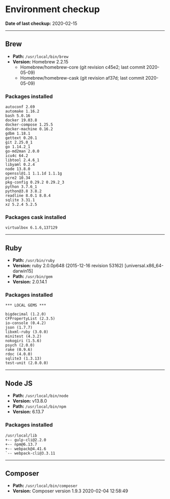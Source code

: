 # Environment checkup

**Date of last checkup:** 2020-02-15

---

## Brew

-   **Path:** `/usr/local/bin/brew`
-   **Version:** Homebrew 2.2.15
    -   Homebrew/homebrew-core (git revision c45e2; last commit 2020-05-09)
    -   Homebrew/homebrew-cask (git revision af37d; last commit 2020-05-09)

### Packages installed

```
autoconf 2.69
automake 1.16.2
bash 5.0.16
docker 19.03.8
docker-compose 1.25.5
docker-machine 0.16.2
gdbm 1.18.1
gettext 0.20.1
git 2.25.0_1
go 1.14.2_1
go-md2man 2.0.0
icu4c 64.2
libtool 2.4.6_1
libyaml 0.2.4
node 13.8.0
openssl@1.1 1.1.1d 1.1.1g
pcre2 10.34
pkg-config 0.29.2 0.29.2_3
python 3.7.6_1
python@3.8 3.8.2
readline 8.0.1 8.0.4
sqlite 3.31.1
xz 5.2.4 5.2.5
```

### Packages cask installed

```
virtualbox 6.1.6,137129
```

---

## Ruby

-   **Path:** `/usr/bin/ruby`
-   **Version:** ruby 2.0.0p648 (2015-12-16 revision 53162) [universal.x86_64-darwin15]
-   **Path:** `/usr/bin/gem`
-   **Version:** 2.0.14.1

### Packages installed

```
*** LOCAL GEMS ***

bigdecimal (1.2.0)
CFPropertyList (2.3.5)
io-console (0.4.2)
json (1.7.7)
libxml-ruby (3.0.0)
minitest (4.3.2)
nokogiri (1.5.6)
psych (2.0.0)
rake (0.9.6)
rdoc (4.0.0)
sqlite3 (1.3.13)
test-unit (2.0.0.0)
```

---

## Node JS

-   **Path:** `/usr/local/bin/node`
-   **Version:** v13.8.0
-   **Path:** `/usr/local/bin/npm`
-   **Version:** 6.13.7

### Packages installed

```
/usr/local/lib
+-- gulp-cli@2.2.0
+-- npm@6.13.7
+-- webpack@4.41.6
`-- webpack-cli@3.3.11
```

---

## Composer

-   **Path:** `/usr/local/bin/composer`
-   **Version:** Composer version 1.9.3 2020-02-04 12:58:49
